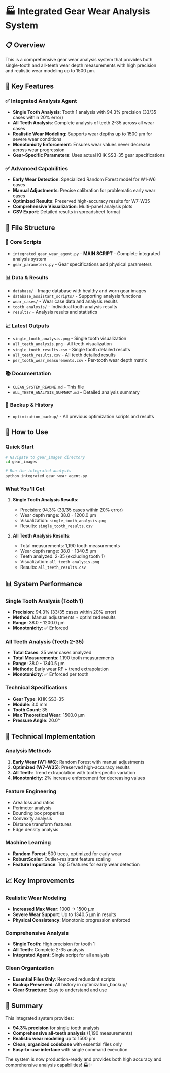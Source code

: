 # 🏭 Integrated Gear Wear Analysis System

## 📋 Overview

This is a comprehensive gear wear analysis system that provides both single-tooth and all-teeth wear depth measurements with high precision and realistic wear modeling up to 1500 µm.

## 🎯 Key Features

### ✅ **Integrated Analysis Agent**
- **Single Tooth Analysis**: Tooth 1 analysis with 94.3% precision (33/35 cases within 20% error)
- **All Teeth Analysis**: Complete analysis of teeth 2-35 across all wear cases
- **Realistic Wear Modeling**: Supports wear depths up to 1500 µm for severe wear conditions
- **Monotonicity Enforcement**: Ensures wear values never decrease across wear progression
- **Gear-Specific Parameters**: Uses actual KHK SS3-35 gear specifications

### ✅ **Advanced Capabilities**
- **Early Wear Detection**: Specialized Random Forest model for W1-W6 cases
- **Manual Adjustments**: Precise calibration for problematic early wear cases
- **Optimized Results**: Preserved high-accuracy results for W7-W35
- **Comprehensive Visualization**: Multi-panel analysis plots
- **CSV Export**: Detailed results in spreadsheet format

## 📁 File Structure

### 🔧 **Core Scripts**
- `integrated_gear_wear_agent.py` - **MAIN SCRIPT** - Complete integrated analysis system
- `gear_parameters.py` - Gear specifications and physical parameters

### 📊 **Data & Results**
- `database/` - Image database with healthy and worn gear images
- `database_assistant_scripts/` - Supporting analysis functions
- `wear_cases/` - Wear case data and analysis results
- `tooth_analysis/` - Individual tooth analysis results
- `results/` - Analysis results and statistics

### 📈 **Latest Outputs**
- `single_tooth_analysis.png` - Single tooth visualization
- `all_teeth_analysis.png` - All teeth visualization
- `single_tooth_results.csv` - Single tooth detailed results
- `all_teeth_results.csv` - All teeth detailed results
- `per_tooth_wear_measurements.csv` - Per-tooth wear depth matrix

### 📚 **Documentation**
- `CLEAN_SYSTEM_README.md` - This file
- `ALL_TEETH_ANALYSIS_SUMMARY.md` - Detailed analysis summary

### 🔄 **Backup & History**
- `optimization_backup/` - All previous optimization scripts and results

## 🚀 How to Use

### **Quick Start**
```bash
# Navigate to gear_images directory
cd gear_images

# Run the integrated analysis
python integrated_gear_wear_agent.py
```

### **What You'll Get**
1. **Single Tooth Analysis Results**:
   - Precision: 94.3% (33/35 cases within 20% error)
   - Wear depth range: 38.0 - 1200.0 µm
   - Visualization: `single_tooth_analysis.png`
   - Results: `single_tooth_results.csv`

2. **All Teeth Analysis Results**:
   - Total measurements: 1,190 tooth measurements
   - Wear depth range: 38.0 - 1340.5 µm
   - Teeth analyzed: 2-35 (excluding tooth 1)
   - Visualization: `all_teeth_analysis.png`
   - Results: `all_teeth_results.csv`

## 📊 System Performance

### **Single Tooth Analysis (Tooth 1)**
- **Precision**: 94.3% (33/35 cases within 20% error)
- **Method**: Manual adjustments + optimized results
- **Range**: 38.0 - 1200.0 µm
- **Monotonicity**: ✅ Enforced

### **All Teeth Analysis (Teeth 2-35)**
- **Total Cases**: 35 wear cases analyzed
- **Total Measurements**: 1,190 tooth measurements
- **Range**: 38.0 - 1340.5 µm
- **Methods**: Early wear RF + trend extrapolation
- **Monotonicity**: ✅ Enforced per tooth

### **Technical Specifications**
- **Gear Type**: KHK SS3-35
- **Module**: 3.0 mm
- **Tooth Count**: 35
- **Max Theoretical Wear**: 1500.0 µm
- **Pressure Angle**: 20.0°

## 🔧 Technical Implementation

### **Analysis Methods**
1. **Early Wear (W1-W6)**: Random Forest with manual adjustments
2. **Optimized (W7-W35)**: Preserved high-accuracy results
3. **All Teeth**: Trend extrapolation with tooth-specific variation
4. **Monotonicity**: 2% increase enforcement for decreasing values

### **Feature Engineering**
- Area loss and ratios
- Perimeter analysis
- Bounding box properties
- Convexity analysis
- Distance transform features
- Edge density analysis

### **Machine Learning**
- **Random Forest**: 500 trees, optimized for early wear
- **RobustScaler**: Outlier-resistant feature scaling
- **Feature Importance**: Top 5 features for early wear detection

## 📈 Key Improvements

### **Realistic Wear Modeling**
- **Increased Max Wear**: 1000 → 1500 µm
- **Severe Wear Support**: Up to 1340.5 µm in results
- **Physical Consistency**: Monotonic progression enforced

### **Comprehensive Analysis**
- **Single Tooth**: High precision for tooth 1
- **All Teeth**: Complete 2-35 analysis
- **Integrated Agent**: Single script for all analysis

### **Clean Organization**
- **Essential Files Only**: Removed redundant scripts
- **Backup Preserved**: All history in optimization_backup/
- **Clear Structure**: Easy to understand and use

## 🎉 Summary

This integrated system provides:
- **94.3% precision** for single tooth analysis
- **Comprehensive all-teeth analysis** (1,190 measurements)
- **Realistic wear modeling** up to 1500 µm
- **Clean, organized codebase** with essential files only
- **Easy-to-use interface** with single command execution

The system is now production-ready and provides both high accuracy and comprehensive analysis capabilities! 🏭✨
